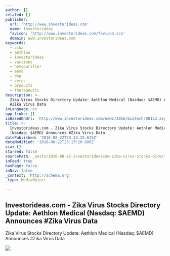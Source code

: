 ```yaml
---
author: []
related: []
publisher:
  url: 'http://www.investorideas.com'
  name: Investorideas
  favicon: 'http://www.investorideas.com/favicon.ico'
  domain: www.investorideas.com
keywords:
  - zika
  - aethlon
  - investorideas
  - vaccines
  - hemopurifier
  - aemd
  - dna
  - cerus
  - products
  - therapeutic
description: >-
  Zika Virus Stocks Directory Update: Aethlon Medical (Nasdaq: $AEMD) Announces
  #Zika Virus Data
inLanguage: en
app_links: []
isBasedOnUrl: 'http://www.investorideas.com/news/2016/biotech/08152.asp'
title: >-
  Investorideas.com - Zika Virus Stocks Directory Update: Aethlon Medical
  (Nasdaq: $AEMD) Announces #Zika Virus Data
datePublished: '2016-08-22T23:13:25.625Z'
dateModified: '2016-08-22T23:13:20.886Z'
via: {}
starred: false
sourcePath: _posts/2016-08-22-investorideascom-zika-virus-stocks-directory-update-aeth.md
inFeed: true
hasPage: false
inNav: false
_context: 'http://schema.org'
_type: MediaObject

---
```

<article style=""><h1>Investorideas.com - Zika Virus Stocks Directory Update: Aethlon Medical (Nasdaq: $AEMD) Announces #Zika Virus Data</h1><p>Zika Virus Stocks Directory Update: Aethlon Medical (Nasdaq: $AEMD) Announces #Zika Virus Data</p><img src="http://www.investorideas.com/images/Banners/join-investorideas.gif" /></article>